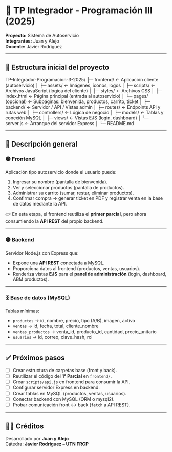 # 🧾 TP Integrador - Programación III (2025)

**Proyecto:** Sistema de Autoservicio  
**Integrantes:** Juan y Alejo  
**Docente:** Javier Rodriguez

---

## 📂 Estructura inicial del proyecto

TP-Integrador-Programacion-3-2025/
├─ frontend/ ← Aplicación cliente (autoservicio)
│ ├─ assets/ ← Imágenes, íconos, logos
│ ├─ scripts/ ← Archivos JavaScript (lógica del cliente)
│ ├─ styles/ ← Archivos CSS
│ ├─ index.html ← Página principal (entrada al autoservicio)
│ └─ pages/ (opcional) ← Subpáginas: bienvenida, productos, carrito, ticket
│
├─ backend/ ← Servidor / API / Vistas admin
│ ├─ routes/ ← Endpoints API y rutas web
│ ├─ controllers/ ← Lógica de negocio
│ ├─ models/ ← Tablas y conexión MySQL
│ ├─ views/ ← Vistas EJS (login, dashboard)
│ └─ server.js ← Arranque del servidor Express
│
└─ README.md

---

## 🧠 Descripción general

### 🟢 Frontend

Aplicación tipo autoservicio donde el usuario puede:

1. Ingresar su nombre (pantalla de bienvenida).
2. Ver y seleccionar productos (pantalla de productos).
3. Administrar su carrito (sumar, restar, eliminar productos).
4. Confirmar compra → generar ticket en PDF y registrar venta en la base de datos mediante la API.

👉 En esta etapa, el frontend reutiliza el **primer parcial**, pero ahora consumiendo la **API REST** del propio backend.

---

### 🟣 Backend

Servidor Node.js con Express que:

- Expone una **API REST** conectada a MySQL.
- Proporciona datos al frontend (productos, ventas, usuarios).
- Renderiza vistas **EJS** para el **panel de administración** (login, dashboard, ABM productos).

---

### 🗄️ Base de datos (MySQL)

Tablas mínimas:

- `productos` → id, nombre, precio, tipo (A/B), imagen, activo
- `ventas` → id, fecha, total, cliente_nombre
- `ventas_productos` → venta_id, producto_id, cantidad, precio_unitario
- `usuarios` → id, correo, clave_hash, rol

---

## ✅ Próximos pasos

- [ ] Crear estructura de carpetas base (front y back).
- [ ] Reutilizar el código del **1° Parcial** en `frontend/`.
- [ ] Crear `scripts/api.js` en frontend para consumir la API.
- [ ] Configurar servidor Express en backend.
- [ ] Crear tablas en MySQL (productos, ventas, usuarios).
- [ ] Conectar backend con MySQL (ORM o mysql2).
- [ ] Probar comunicación front ↔ back (`fetch` a API REST).

---

## 🧑‍💻 Créditos

Desarrollado por **Juan y Alejo**  
Cátedra: **Javier Rodriguez – UTN FRGP**
